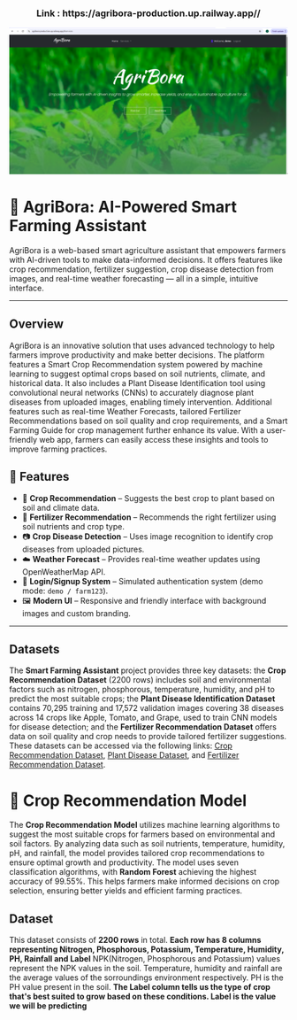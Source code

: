 </div>

<div align="center">
    <h3>Link : https://agribora-production.up.railway.app// </h3>
</div>

![AgriBora Demo](https://github.com/Sumbati10/-AgriBora/blob/main/demo.png?raw=true)





# 🌾 AgriBora: AI-Powered Smart Farming Assistant


AgriBora is a web-based smart agriculture assistant that empowers farmers with AI-driven tools to make data-informed decisions. It offers features like crop recommendation, fertilizer suggestion, crop disease detection from images, and real-time weather forecasting — all in a simple, intuitive interface.

---
## Overview

AgriBora is an innovative solution that uses advanced technology to help farmers improve productivity and make better decisions. The platform features a Smart Crop Recommendation system powered by machine learning to suggest optimal crops based on soil nutrients, climate, and historical data. It also includes a Plant Disease Identification tool using convolutional neural networks (CNNs) to accurately diagnose plant diseases from uploaded images, enabling timely intervention. Additional features such as real-time Weather Forecasts, tailored Fertilizer Recommendations based on soil quality and crop requirements, and a Smart Farming Guide for crop management further enhance its value. With a user-friendly web app, farmers can easily access these insights and tools to improve farming practices.
## 🔧 Features

- 🌱 **Crop Recommendation** – Suggests the best crop to plant based on soil and climate data.
- 💊 **Fertilizer Recommendation** – Recommends the right fertilizer using soil nutrients and crop type.
- 📷 **Crop Disease Detection** – Uses image recognition to identify crop diseases from uploaded pictures.
- ☁️ **Weather Forecast** – Provides real-time weather updates using OpenWeatherMap API.
- 🔐 **Login/Signup System** – Simulated authentication system (demo mode: `demo / farm123`).
- 🖼️ **Modern UI** – Responsive and friendly interface with background images and custom branding.

---
## Datasets

The **Smart Farming Assistant** project provides three key datasets: the **Crop Recommendation Dataset** (2200 rows) includes soil and environmental factors such as nitrogen, phosphorous, temperature, humidity, and pH to predict the most suitable crops; the **Plant Disease Identification Dataset** contains 70,295 training and 17,572 validation images covering 38 diseases across 14 crops like Apple, Tomato, and Grape, used to train CNN models for disease detection; and the **Fertilizer Recommendation Dataset** offers data on soil quality and crop needs to provide tailored fertilizer suggestions. These datasets can be accessed via the following links: [Crop Recommendation Dataset](https://github.com/ravikant-diwakar/AgriSens/blob/master/Datasets/Crop_recommendation.csv), [Plant Disease Dataset](https://github.com/ravikant-diwakar/AgriSens/tree/master/Datasets), and [Fertilizer Recommendation Dataset](https://github.com/ravikant-diwakar/AgriSens/blob/master/Datasets/Fertilizer_recommendation.csv).

# 📌 Crop Recommendation Model

The **Crop Recommendation Model** utilizes machine learning algorithms to suggest the most suitable crops for farmers based on environmental and soil factors. By analyzing data such as soil nutrients, temperature, humidity, pH, and rainfall, the model provides tailored crop recommendations to ensure optimal growth and productivity. The model uses seven classification algorithms, with **Random Forest** achieving the highest accuracy of 99.55%. This helps farmers make informed decisions on crop selection, ensuring better yields and efficient farming practices.

## Dataset

This dataset consists of **2200 rows** in total.
**Each row has 8 columns representing Nitrogen, Phosphorous, Potassium, Temperature, Humidity, PH, Rainfall and Label**
NPK(Nitrogen, Phosphorous and Potassium) values represent the NPK values in the soil. Temperature, humidity and rainfall are the average values of the sorroundings environment respectively. PH is the PH value present in the soil. **The Label column tells us the type of crop that's best suited to grow based on these conditions.
Label is the value we will be predicting**

